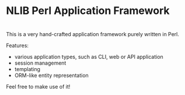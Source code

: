 #
# NLIB Perl Application Framework
#

This is a very hand-crafted application framework purely written in Perl.

Features:

- various application types, such as CLI, web or API application
- session management
- templating
- ORM-like entity representation

Feel free to make use of it!
